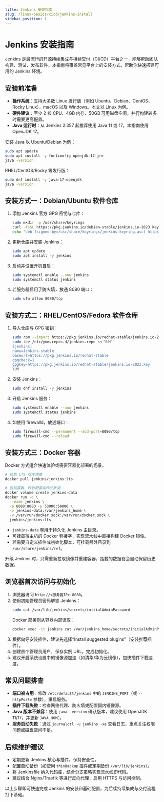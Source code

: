 ```yaml
---
title: Jenkins 安装指南
slug: /linux-basics/cicd/jenkins-install
sidebar_position: 1
---
```


# Jenkins 安装指南

Jenkins 是最流行的开源持续集成与持续交付（CI/CD）平台之一，能够帮助团队构建、测试、发布软件。本指南将覆盖常见平台上的安装方式，帮助你快速搭建可用的 Jenkins 环境。

## 安装前准备

- **操作系统**：支持大多数 Linux 发行版（例如 Ubuntu、Debian、CentOS、Rocky Linux）、macOS 以及 Windows。本文以 Linux 为例。
- **硬件建议**：至少 2 核 CPU、4GB 内存、50GB 可用磁盘空间。并行构建较多时需要更高配置。
- **Java 运行时**：从 Jenkins 2.357 起推荐使用 Java 11 或 17。本指南使用 OpenJDK 17。

安装 Java 以 Ubuntu/Debian 为例：
```bash
sudo apt update
sudo apt install -y fontconfig openjdk-17-jre
java -version
```

RHEL/CentOS/Rocky 等发行版：
```bash
sudo dnf install -y java-17-openjdk
java -version
```

## 安装方式一：Debian/Ubuntu 软件仓库

1. 添加 Jenkins 官方 GPG 密钥与仓库：
   ```bash
   sudo mkdir -p /usr/share/keyrings
   curl -fsSL https://pkg.jenkins.io/debian-stable/jenkins.io-2023.key | sudo tee /usr/share/keyrings/jenkins-keyring.asc > /dev/null
   echo "deb [signed-by=/usr/share/keyrings/jenkins-keyring.asc] https://pkg.jenkins.io/debian-stable binary/" | sudo tee /etc/apt/sources.list.d/jenkins.list > /dev/null
   ```
2. 更新仓库并安装 Jenkins：
   ```bash
   sudo apt update
   sudo apt install -y jenkins
   ```
3. 启动并设置开机自启：
   ```bash
   sudo systemctl enable --now jenkins
   sudo systemctl status jenkins
   ```
4. 若服务器启用了防火墙，放通 8080 端口：
   ```bash
   sudo ufw allow 8080/tcp
   ```

## 安装方式二：RHEL/CentOS/Fedora 软件仓库

1. 导入仓库与 GPG 密钥：
   ```bash
   sudo rpm --import https://pkg.jenkins.io/redhat-stable/jenkins.io-2023.key
   sudo tee /etc/yum.repos.d/jenkins.repo <<'YUM'
   [jenkins]
   name=Jenkins-stable
   baseurl=https://pkg.jenkins.io/redhat-stable
   gpgcheck=1
   gpgkey=https://pkg.jenkins.io/redhat-stable/jenkins.io-2023.key
   YUM
   ```
2. 安装 Jenkins：
   ```bash
   sudo dnf install -y jenkins
   ```
3. 开启 Jenkins 服务：
   ```bash
   sudo systemctl enable --now jenkins
   sudo systemctl status jenkins
   ```
4. 如使用 firewalld，放通端口：
   ```bash
   sudo firewall-cmd --permanent --add-port=8080/tcp
   sudo firewall-cmd --reload
   ```

## 安装方式三：Docker 容器

Docker 方式适合快速体验或需要容器化部署的场景。

```bash
# 拉取 LTS 版本镜像
docker pull jenkins/jenkins:lts

# 启动容器，映射配置与作业数据
docker volume create jenkins-data
docker run -d \
  --name jenkins \
  -p 8080:8080 -p 50000:50000 \
  -v jenkins-data:/var/jenkins_home \
  -v /var/run/docker.sock:/var/run/docker.sock \
  jenkins/jenkins:lts
```

- `jenkins-data` 卷用于持久化 Jenkins 主目录。
- 可挂载宿主机的 Docker 套接字，实现流水线中直接构建 Docker 镜像。
- 若需要自定义插件或初始化脚本，可挂载额外目录到 `/usr/share/jenkins/ref`。

升级 Jenkins 时，只需重新拉取镜像并重建容器，挂载的数据卷会自动保留历史数据。

## 浏览器首次访问与初始化

1. 浏览器访问 `http://<服务器IP>:8080`。
2. 使用初始管理员密码解锁 Jenkins：
   ```bash
   sudo cat /var/lib/jenkins/secrets/initialAdminPassword
   ```
   Docker 部署则从容器内部读取：
   ```bash
   docker exec -it jenkins cat /var/jenkins_home/secrets/initialAdminPassword
   ```
3. 根据向导安装插件，建议先选择“Install suggested plugins”（安装推荐插件）。
4. 创建首个管理员用户，保存实例 URL，完成初始化。
5. 建议开启系统设置中的镜像源加速（如清华/华为云镜像），加快插件下载速度。

## 常见问题排查

- **端口被占用**：修改 `/etc/default/jenkins` 中的 `JENKINS_PORT`（或 `--httpPort=` 参数），重启服务。
- **插件下载失败**：检查网络代理、防火墙或配置国内镜像源。
- **Java 版本不兼容**：使用 `java -version` 确认版本，建议使用 OpenJDK 11/17，并更新 `JAVA_HOME`。
- **服务启动失败**：通过 `journalctl -u jenkins -xe` 查看日志，重点关注权限问题或磁盘空间不足。

## 后续维护建议

- 定期更新 Jenkins 核心与插件，保持安全性。
- 配置自动备份（如使用 `thinBackup` 插件或定期备份 `/var/lib/jenkins`）。
- 将 Jenkinsfile 纳入代码库，结合分支策略实现流水线即代码。
- 建议结合 Nginx/Traefik 等进行反向代理，启用 HTTPS 与访问控制。

以上步骤即可快速完成 Jenkins 的安装和基础配置，为后续持续集成与交付流程打下基础。
